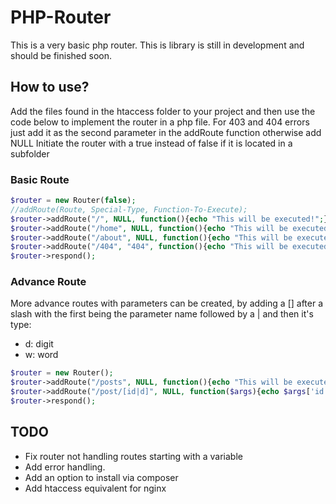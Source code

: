 # PHP-Router
This is a very basic php router.
This is library is still in development and should be finished soon.

## How to use?
Add the files found in the htaccess folder to your project and then use the code
below to implement the router in a php file.
For 403 and 404 errors just add it as the second parameter in the addRoute function otherwise
add NULL
Initiate the router with a true instead of false if it is located in a subfolder
### Basic Route
```php
$router = new Router(false);
//addRoute(Route, Special-Type, Function-To-Execute);
$router->addRoute("/", NULL, function(){echo "This will be executed!";});
$router->addRoute("/home", NULL, function(){echo "This will be executed!";});
$router->addRoute("/about", NULL, function(){echo "This will be executed!";});
$router->addRoute("/404", "404", function(){echo "This will be executed for 404!";});
$router->respond();
```
### Advance Route
More advance routes with parameters can be created, by adding a [] after a slash
with the first being the parameter name  followed by a | and then it's type:  
* d: digit
* w: word
```php
$router = new Router();
$router->addRoute("/posts", NULL, function(){echo "This will be executed!";});
$router->addRoute("/post/[id|d]", NULL, function($args){echo $args['id'];});
$router->respond();
```

## TODO
* Fix router not handling routes starting with a variable
* Add error handling.
* Add an option to install via composer
* Add htaccess equivalent for nginx
